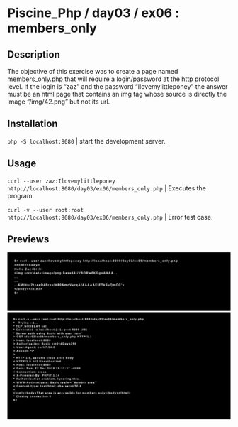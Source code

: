 # Piscine_Php / day03 / ex06 : members_only

## Description
The objective of this exercise was to create a page named members_only.php that will require a login/password at the http protocol level. If the login is “zaz” and the password “Ilovemylittleponey” the answer must be an html page that contains an img tag whose source is directly the image “/img/42.png” but not its url.

## Installation
`php -S localhost:8080` | start the development server.

## Usage
`curl --user zaz:Ilovemylittleponey http://localhost:8080/day03/ex06/members_only.php` | Executes the program.

`curl -v --user root:root http://localhost:8080/day03/ex06/members_only.php` | Error test case.

## Previews
<img src="../../resources/images/members_1.png" width="1200">
<img src="../../resources/images/members_2.png" width="1200">
